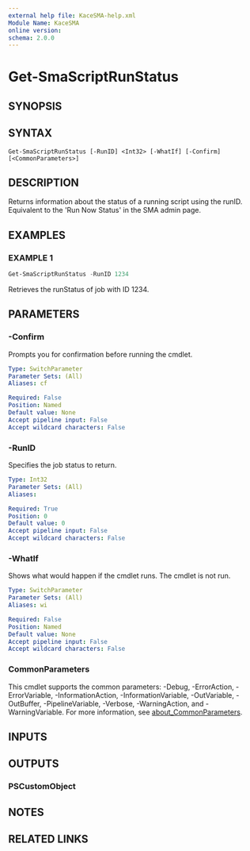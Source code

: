 ```yaml
---
external help file: KaceSMA-help.xml
Module Name: KaceSMA
online version:
schema: 2.0.0
---
```


# Get-SmaScriptRunStatus

## SYNOPSIS

## SYNTAX

```
Get-SmaScriptRunStatus [-RunID] <Int32> [-WhatIf] [-Confirm] [<CommonParameters>]
```

## DESCRIPTION
Returns information about the status of a running script using the runID.
Equivalent to the 'Run Now Status' in the SMA admin page.

## EXAMPLES

### EXAMPLE 1
```powershell
Get-SmaScriptRunStatus -RunID 1234
```

Retrieves the runStatus of job with ID 1234.

## PARAMETERS

### -Confirm
Prompts you for confirmation before running the cmdlet.

```yaml
Type: SwitchParameter
Parameter Sets: (All)
Aliases: cf

Required: False
Position: Named
Default value: None
Accept pipeline input: False
Accept wildcard characters: False
```

### -RunID
Specifies the job status to return.

```yaml
Type: Int32
Parameter Sets: (All)
Aliases:

Required: True
Position: 0
Default value: 0
Accept pipeline input: False
Accept wildcard characters: False
```

### -WhatIf
Shows what would happen if the cmdlet runs.
The cmdlet is not run.

```yaml
Type: SwitchParameter
Parameter Sets: (All)
Aliases: wi

Required: False
Position: Named
Default value: None
Accept pipeline input: False
Accept wildcard characters: False
```

### CommonParameters
This cmdlet supports the common parameters: -Debug, -ErrorAction, -ErrorVariable, -InformationAction, -InformationVariable, -OutVariable, -OutBuffer, -PipelineVariable, -Verbose, -WarningAction, and -WarningVariable. For more information, see [about_CommonParameters](http://go.microsoft.com/fwlink/?LinkID=113216).

## INPUTS

## OUTPUTS

### PSCustomObject
## NOTES

## RELATED LINKS
